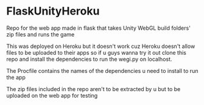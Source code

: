 # FlaskUnityHeroku
Repo for the web app made in flask that takes Unity WebGL build folders' zip files and runs the game

This was deployed on Heroku but it doesn't work cuz Heroku doesn't allow files to be uploaded to their apps so if u guys wanna try it out clone this repo and install the dependencies to run the wegi.py on localhost.

The Procfile contains the names of the dependencies u need to install to run the app

The zip files included in the repo aren't to be extracted by u but to be uploaded on the web app for testing 
